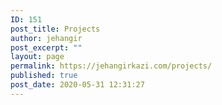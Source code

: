 ```yaml
---
ID: 151
post_title: Projects
author: jehangir
post_excerpt: ""
layout: page
permalink: https://jehangirkazi.com/projects/
published: true
post_date: 2020-05-31 12:31:27
---
```

<!-- wp:latest-posts {"categories":"7","postsToShow":10,"displayPostContent":true,"excerptLength":65,"displayPostDate":true,"postLayout":"grid","columns":2,"displayFeaturedImage":true,"featuredImageAlign":"left","featuredImageSizeSlug":"medium","featuredImageSizeWidth":250,"featuredImageSizeHeight":250} /-->